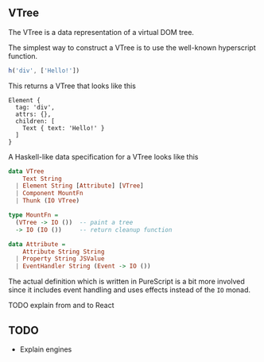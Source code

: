 VTree
-----

The VTree is a data representation of a virtual DOM tree.

The simplest way to construct a VTree is to use the well-known hyperscript
function.

~~~js
h('div', ['Hello!'])
~~~

This returns a VTree that looks like this
~~~
Element {
  tag: 'div',
  attrs: {},
  children: [
    Text { text: 'Hello!' }
  ]
}
~~~

A Haskell-like data specification for a VTree looks like this
~~~haskell
data VTree
    Text String
  | Element String [Attribute] [VTree]
  | Component MountFn
  | Thunk (IO VTree)

type MountFn =
  (VTree -> IO ())  -- paint a tree
  -> IO (IO ())     -- return cleanup function

data Attribute =
    Attribute String String
  | Property String JSValue
  | EventHandler String (Event -> IO ())
~~~

The actual definition which is written in PureScript is a bit more involved
since it includes event handling and uses effects instead of the `IO` monad.

TODO explain from and to React

TODO
----

* Explain engines
